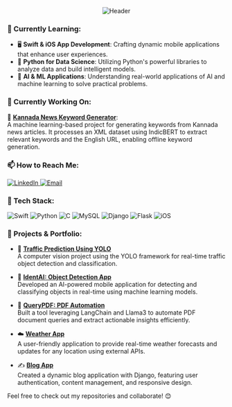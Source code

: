 <div align="center">
  <img src="https://capsule-render.vercel.app/api?type=venom&height=300&color=gradient&text=Dhanya%20Kini%20B&reversal=false&textBg=false&fontColor=black&animation=fadeIn&desc=✨%20Aspiring%20AI-ML%20Engineer%20✨&fontSize=60&descSize=20" alt="Header" />
</div>

### 🌱 Currently Learning:
- 🖥️ **Swift & iOS App Development**: Crafting dynamic mobile applications that enhance user experiences.
- 🐍 **Python for Data Science**: Utilizing Python's powerful libraries to analyze data and build intelligent models.
- 🤖 **AI & ML Applications**: Understanding real-world applications of AI and machine learning to solve practical problems.

### 🔭 Currently Working On:  
📰 **[Kannada News Keyword Generator](https://github.com/dhanyakini/kannadaKeyWordGenerator)**:  
  A machine learning-based project for generating keywords from Kannada news articles. It processes an XML dataset using IndicBERT to extract relevant keywords and the English URL, enabling offline keyword generation.  

### 📫 How to Reach Me:
<div>
  <a href="https://www.linkedin.com/in/b-dhanya-kini/">
    <img src="https://img.shields.io/badge/LinkedIn-0077B5?style=for-the-badge&logo=linkedin&logoColor=white" alt="LinkedIn"/>
  </a>
  
  <a href="mailto:dhanyakini@gmail.com">
    <img src="https://img.shields.io/badge/Email-D14836?style=for-the-badge&logo=gmail&logoColor=white" alt="Email"/>
  </a>
</div>

### 🚀 Tech Stack:
<div>
  <img src="https://img.shields.io/badge/Swift-FA7343?style=for-the-badge&logo=swift&logoColor=white" alt="Swift" />
  <img src="https://img.shields.io/badge/Python-3776AB?style=for-the-badge&logo=python&logoColor=white" alt="Python" />
  <img src="https://img.shields.io/badge/C-00599C?style=for-the-badge&logo=c&logoColor=white" alt="C" />
  <img src="https://img.shields.io/badge/MySQL-4479A1?style=for-the-badge&logo=mysql&logoColor=white" alt="MySQL" />
  <img src="https://img.shields.io/badge/Django-092E20?style=for-the-badge&logo=django&logoColor=white" alt="Django" />
  <img src="https://img.shields.io/badge/Flask-000000?style=for-the-badge&logo=flask&logoColor=white" alt="Flask" />
  <img src="https://img.shields.io/badge/iOS-000000?style=for-the-badge&logo=apple&logoColor=white" alt="iOS" />
</div>

### 🔗 Projects & Portfolio:
- 🚦 **[Traffic Prediction Using YOLO](https://github.com/dhanyakini/YOLO-Traffic)**  
  A computer vision project using the YOLO framework for real-time traffic object detection and classification.

- 🤖 **[IdentAI: Object Detection App](https://github.com/dhanyakini/IdentAI-Object-Detection-App)**  
  Developed an AI-powered mobile application for detecting and classifying objects in real-time using machine learning models.

- 📄 **[QueryPDF: PDF Automation](https://github.com/dhanyakini/PDF-Automation-Using-LangChain-and-Llama3)**  
  Built a tool leveraging LangChain and Llama3 to automate PDF document queries and extract actionable insights efficiently.

- ☁️ **[Weather App](https://github.com/dhanyakini/Weather-App)**  
  A user-friendly application to provide real-time weather forecasts and updates for any location using external APIs.

- ✍️ **[Blog App](https://github.com/dhanyakini/Django-Blog-App)**  
  Created a dynamic blog application with Django, featuring user authentication, content management, and responsive design.

Feel free to check out my repositories and collaborate! 😊
